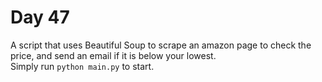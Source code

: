 # Day 47        
A script that uses Beautiful Soup to scrape an amazon page to check the price, and send an email if it is below your lowest.      
Simply run `python main.py` to start.  